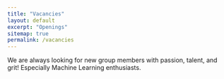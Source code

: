 ```yaml
---
title: "Vacancies"
layout: default
excerpt: "Openings"
sitemap: true
permalink: /vacancies
---
```


We are always looking for new group members with passion, talent, and grit! Especially Machine Learning enthusiasts.
